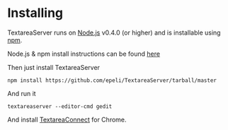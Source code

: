 

# Installing

TextareaServer runs on [Node.js][] v0.4.0 (or higher) and is installable using [npm][].

Node.js & npm install instructions can be found [here](https://github.com/ry/node/wiki/Installation)

Then just install TextareaServer

    npm install https://github.com/epeli/TextareaServer/tarball/master

And run it

    textareaserver --editor-cmd gedit

And install [TextareaConnect][] for Chrome.

[Node.js]: http://nodejs.org/
[npm]: http://npmjs.org/
[TextareaConnect]: https://github.com/epeli/TextareaConnect

